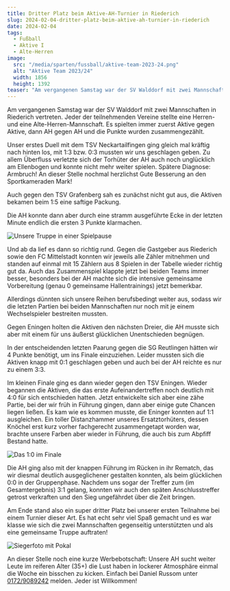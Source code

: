 ```yaml
---
title: Dritter Platz beim Aktive-AH-Turnier in Riederich
slug: 2024-02-04-dritter-platz-beim-aktive-ah-turnier-in-riederich
date: 2024-02-04
tags:
  - Fußball
  - Aktive I
  - Alte-Herren
image:
  src: "/media/sparten/fussball/aktive-team-2023-24.png"
  alt: "Aktive Team 2023/24"
  width: 1856
  height: 1392
teaser: "Am vergangenen Samstag war der SV Walddorf mit zwei Mannschaften in Riederich mit einer Herren- und einer Alte-Herren-Mannschaft vertreten."
---
```

Am vergangenen Samstag war der SV Walddorf mit zwei Mannschaften in Riederich vertreten. Jeder der teilnehmenden Vereine stellte eine Herren- und eine Alte-Herren-Mannschaft. Es spielten immer zuerst Aktive gegen Aktive, dann AH gegen AH und die Punkte wurden zusammengezählt.

Unser erstes Duell mit dem TSV Neckartailfingen ging gleich mal kräftig nach hinten los, mit 1:3 bzw. 0:3 mussten wir uns geschlagen geben. Zu allem Überfluss verletzte sich der Torhüter der AH auch noch unglücklich am Ellenbogen und konnte nicht mehr weiter spielen. Spätere Diagnose: Armbruch! An dieser Stelle nochmal herzlichst Gute Besserung an den Sportkameraden Mark!

Auch gegen den TSV Grafenberg sah es zunächst nicht gut aus, die Aktiven bekamen beim 1:5 eine saftige Packung.

Die AH konnte dann aber durch eine stramm ausgeführte Ecke in der letzten Minute endlich die ersten 3 Punkte klarmachen.

![Unsere Truppe in einer Spielpause](/media/2024/2024-02-04-aktive-ah-turnier-riederich-1.jpg)

Und ab da lief es dann so richtig rund. Gegen die Gastgeber aus Riederich sowie den FC Mittelstadt konnten wir jeweils alle Zähler mitnehmen und standen auf einmal mit 15 Zählern aus 8 Spielen in der Tabelle wieder richtig gut da. Auch das Zusammenspiel klappte jetzt bei beiden Teams immer besser, besonders bei der AH machte sich die intensive gemeinsame Vorbereitung (genau 0 gemeinsame Hallentrainings) jetzt bemerkbar.

Allerdings dünnten sich unsere Reihen berufsbedingt weiter aus, sodass wir die letzten Partien bei beiden Mannschaften nur noch mit je einem Wechselspieler bestreiten mussten.

Gegen Eningen holten die Aktiven den nächsten Dreier, die AH musste sich aber mit einem für uns äußerst glücklichen Unentschieden begnügen.

In der entscheidenden letzten Paarung gegen die SG Reutlingen hätten wir 4 Punkte benötigt, um ins Finale einzuziehen. Leider mussten sich die Aktiven knapp mit 0:1 geschlagen geben und auch bei der AH reichte es nur zu einem 3:3.

Im kleinen Finale ging es dann wieder gegen den TSV Eningen. Wieder begannen die Aktiven, die das erste Aufeinandertreffen noch deutlich mit 4:0 für sich entschieden hatten. Jetzt entwickelte sich aber eine zähe Partie, bei der wir früh in Führung gingen, dann aber einige gute Chancen liegen ließen. Es kam wie es kommen musste, die Eninger konnten auf 1:1 ausgleichen. Ein toller Distanzhammer unseres Ersatztorhüters, dessen Knöchel erst kurz vorher fachgerecht zusammengetapt worden war, brachte unsere Farben aber wieder in Führung, die auch bis zum Abpfiff Bestand hatte.

![Das 1:0 im Finale](/media/2024/2024-02-04-aktive-ah-turnier-riederich-2.jpg)

Die AH ging also mit der knappen Führung im Rücken in ihr Rematch, das wir diesmal deutlich ausgeglichener gestalten konnten, als beim glücklichen 0:0 in der Gruppenphase. Nachdem uns sogar der Treffer zum (im Gesamtergebnis) 3:1 gelang, konnten wir auch den späten Anschlusstreffer getrost verkraften und den Sieg ungefährdet über die Zeit bringen.

Am Ende stand also ein super dritter Platz bei unserer ersten Teilnahme bei einem Turnier dieser Art. Es hat echt sehr viel Spaß gemacht und es war klasse wie sich die zwei Mannschaften gegenseitig unterstützten und als eine gemeinsame Truppe auftraten!

![Siegerfoto mit Pokal](/media/2024/2024-02-04-aktive-ah-turnier-riederich-3.jpg)

An dieser Stelle noch eine kurze Werbebotschaft: Unsere AH sucht weiter Leute im reiferen Alter (35+) die Lust haben in lockerer Atmosphäre einmal die Woche ein bisschen zu kicken. Einfach bei Daniel Russom unter [0172/9089242](tel:01729089242) melden. Jeder ist Willkommen!
